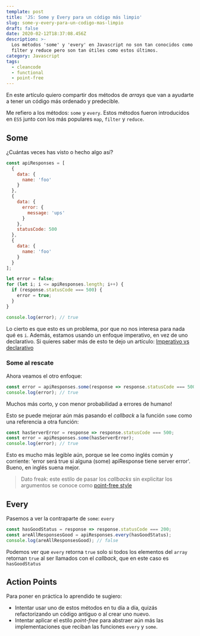 ```yaml
---
template: post
title: 'JS: Some y Every para un código más limpio'
slug: some-y-every-para-un-codigo-mas-limpio
draft: false
date: 2020-02-12T18:37:08.456Z
description: >-
  Los métodos 'some' y 'every' en Javascript no son tan conocidos como map,
  filter y reduce pero son tan útiles como estos últimos.
category: Javascript
tags:
  - cleancode
  - functional
  - point-free
---
```


En este artículo quiero compartir dos métodos de _arrays_ que van a ayudarte a tener un código más ordenado y predecible.

Me refiero a los métodos: `some` y `every`. Estos métodos fueron introducidos en `ES5` junto con los más populares `map`, `filter` y `reduce`.

## Some

¿Cuántas veces has visto o hecho algo así?

```js
const apiResponses = [
  {
    data: {
      name: 'foo'
    }
  },
  {
    data: {
      error: {
        message: 'ups'
      }
    },
    statusCode: 500
  },
  {
    data: {
      name: 'foo'
    }
  }
];

let error = false;
for (let i; i <= apiResponses.length; i++) {
  if (response.statusCode === 500) {
    error = true;
  }
}

console.log(error); // true
```

Lo cierto es que esto es un problema, por que no nos interesa para nada qué es `i`. Además, estamos usando un enfoque imperativo, en vez de uno declarativo. Si quieres saber más de esto te dejo un artículo: [Imperativo vs declarativo](https://dzone.com/articles/imperative-vs-declarative-javascript)

### Some al rescate

Ahora veamos el otro enfoque:

```js
const error = apiResponses.some(response => response.statusCode === 500);
console.log(error); // true
```

Muchos más corto, y con menor probabilidad a errores de humano!

Esto se puede mejorar aún más pasando el _callback_ a la función `some` como una referencia a otra función:

```js
const hasServerError = response => response.statusCode === 500;
const error = apiResponses.some(hasServerError);
console.log(error); // true
```

Esto es mucho más legible aún, porque se lee como inglés común y corriente: 'error será true si alguna (some) apiResponse tiene server error'. Bueno, en inglés suena mejor.

> Dato freak: este estilo de pasar los _callbacks_ sin explicitar los argumentos se conoce como [point-free style](https://medium.com/dailyjs/functional-js-7-point-free-style-b21a1416ac6a)

## Every

Pasemos a ver la contraparte de `some`: `every`

```js
const hasGoodStatus = response => response.statusCode === 200;
const areAllResponsesGood = apiResponses.every(hasGoodStatus);
console.log(areAllResponsesGood); // false
```

Podemos ver que `every` retorna `true` solo si todos los elementos del `array` retornan `true` al ser llamados con el _callback_, que en este caso es `hasGoodStatus`

## Action Points

Para poner en práctica lo aprendido te sugiero:

- Intentar usar uno de estos métodos en tu día a día, quizás refactorizando un código antiguo o al crear uno nuevo.
- Intentar aplicar el estilo _point-free_ para abstraer aún más las implementaciones que reciban las funciones `every` y `some`.
